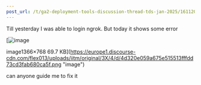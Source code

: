 ```yaml
---
post_url: /t/ga2-deployment-tools-discussion-thread-tds-jan-2025/161120/98
---
```

Till yesterday I was able to login ngrok. But today it shows some error  

[![image](https://europe1.discourse-cdn.com/flex013/uploads/iitm/optimized/3X/4/d/4d320e059a675e515513fffdd73cd3fab680ca5f_2_690x387.png)

image1366×768 69.7 KB](https://europe1.discourse-cdn.com/flex013/uploads/iitm/original/3X/4/d/4d320e059a675e515513fffdd73cd3fab680ca5f.png "image")

  
can anyone guide me to fix it